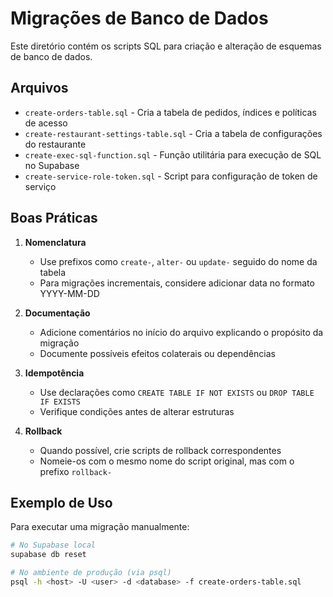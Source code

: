 # Migrações de Banco de Dados

Este diretório contém os scripts SQL para criação e alteração de esquemas de banco de dados.

## Arquivos

- `create-orders-table.sql` - Cria a tabela de pedidos, índices e políticas de acesso
- `create-restaurant-settings-table.sql` - Cria a tabela de configurações do restaurante
- `create-exec-sql-function.sql` - Função utilitária para execução de SQL no Supabase
- `create-service-role-token.sql` - Script para configuração de token de serviço

## Boas Práticas

1. **Nomenclatura**
   - Use prefixos como `create-`, `alter-` ou `update-` seguido do nome da tabela
   - Para migrações incrementais, considere adicionar data no formato YYYY-MM-DD

2. **Documentação**
   - Adicione comentários no início do arquivo explicando o propósito da migração
   - Documente possíveis efeitos colaterais ou dependências

3. **Idempotência**
   - Use declarações como `CREATE TABLE IF NOT EXISTS` ou `DROP TABLE IF EXISTS`
   - Verifique condições antes de alterar estruturas

4. **Rollback**
   - Quando possível, crie scripts de rollback correspondentes
   - Nomeie-os com o mesmo nome do script original, mas com o prefixo `rollback-`

## Exemplo de Uso

Para executar uma migração manualmente:

```bash
# No Supabase local
supabase db reset

# No ambiente de produção (via psql)
psql -h <host> -U <user> -d <database> -f create-orders-table.sql
``` 